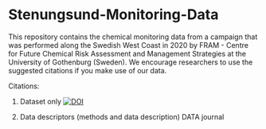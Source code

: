 # Stenungsund-Monitoring-Data
This repository contains the chemical monitoring data from a campaign that was performed along the Swedish West Coast in 2020 by FRAM - Centre for Future Chemical Risk Assessment and Management Strategies at the University of Gothenburg (Sweden). We encourage researchers to use the suggested citations if you make use of our data.

Citations:

1) Dataset only [![DOI](https://zenodo.org/badge/616514468.svg)](https://zenodo.org/badge/latestdoi/616514468)

3) Data descriptors (methods and data description)
DATA journal
